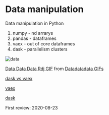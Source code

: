 # Data manipulation

Data manipulation in Python 

1. numpy - nd arrarys
2. pandas - dataframes 
3. vaex - out of core dataframes 
4. dask - parallelism clusters

![data](https://tenor.com/view/data-data-data-rdj-sherlock-sherlock-holmes-robert-downy-jr-gif-17901877)

<div class="tenor-gif-embed" data-postid="17901877" data-share-method="host" data-width="100%" data-aspect-ratio="1.7913669064748199"><a href="https://tenor.com/view/data-data-data-rdj-sherlock-sherlock-holmes-robert-downy-jr-gif-17901877">Data Data Data Rdj GIF</a> from <a href="https://tenor.com/search/datadatadata-gifs">Datadatadata GIFs</a></div><script type="text/javascript" async src="https://tenor.com/embed.js"></script>

[dask vs vaex](https://towardsdatascience.com/dask-vs-vaex-for-big-data-38cb66728747)

[vaex](https://towardsdatascience.com/how-to-process-a-dataframe-with-billions-of-rows-in-seconds-c8212580f447)

[dask](https://towardsdatascience.com/are-you-still-using-pandas-for-big-data-12788018ba1a)


First review: 2020-08-23

